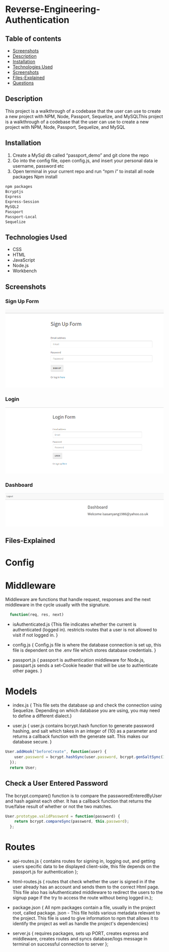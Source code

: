 # Reverse-Engineering-Authentication

## Table of contents
- [Screenshots](#screenshots)
- [Description](#description)
- [Installation](#installation)
- [Technologies Used](#technologies-used)
- [Screenshots](#screenshots)
- [Files-Explained](#files-explained)
- [Questions](#questions)

## Description
This project is a walkthrough of a codebase that the user can use to create a new project with NPM, Node, Passport, Sequelize, and MySQLThis project is a walkthrough of a codebase that the user can use to create a new project with NPM, Node, Passport, Sequelize, and MySQL

## Installation

1. Create a MySql db called “passport_demo” and git clone the repo
1.  Go into the config file, open config.js, and insert your personal data ie username, password etc 
1. Open terminal in your current repo and run “npm i” to install all node packages
	Npm install

```
npm packages
Bcryptjs
Express
Express-Session
MySQL2
Passport
Passport-Local
Sequelize

```

## Technologies Used
- CSS
- HTML
- JavaScript
- Node.js
- Workbench

## Screenshots
### Sign Up Form
![Sign Up](public/img/sign-up.PNG )

### Login
![Sign Up](public/img/login.PNG )

### Dashboard

![Sign Up](public/img/dashboard.PNG )

## Files-Explained

# Config
# Middleware
Middleware are functions that handle request, responses and the next middleware in the cycle usually with the signature.
```javascript
  function(req, res, next)
```

- isAuthenticated.js {This file indicates whether the current is authenticated (logged in). restricts routes that a user is not allowed to visit if not logged in. }

- config.js { Config.js file is where the database connection is set up, this file is dependent on the .env file which stores database credentials. }

- passport.js { passport is authentication middleware for Node.js, passpart.js sends a set-Cookie header that will be use to authenticate other pages. }

# Models
- index.js {  This file sets the database up and check the connection using Sequelize. Depending on which database you are using, you may need to define a different dialect.}

- user.js { user.js contains bcrypt.hash function to generate password hashing, and salt which takes in an integer of (10) as a parameter and returns a callback function with the generate salt. This makes our database secure. }

```javascript
User.addHook("beforeCreate", function(user) {
    user.password = bcrypt.hashSync(user.password, bcrypt.genSaltSync(10), null);
  });
  return User;
```
## Check a User Entered Password

 The bcrypt.compare() function is to compare the passworedEnteredByUser and hash against each other. It has a callback function that returns the true/false result of whether or not the two matches.
```javascript
User.prototype.validPassword = function(password) {
    return bcrypt.compareSync(password, this.password);
  };
```
# Routes
- api-routes.js { contains routes for signing in, logging out, and getting users specific data to be displayed client-side, this file depends on the passport.js for authentication  };

- html-routes.js { routes that check whether the user is signed in if the user already has an account and sends them to the correct Html page. This file also has isAuthenticated middleware to redirect the users to the signup page if the try to access the route without being logged in.};

- package.json { All npm packages contain a file, usually in the project root, called package. json - This file holds various metadata relevant to the project. This file is used to give information to npm that allows it to identify the project as well as handle the project's dependencies}

- server.js { requires packages, sets up PORT, creates express and middleware, creates routes and syncs database/logs message in terminal on successful connection to server };
